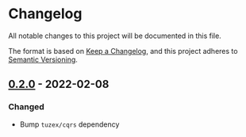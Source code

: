 # Changelog
All notable changes to this project will be documented in this file.

The format is based on [Keep a Changelog](https://keepachangelog.com/en/1.0.0/),
and this project adheres to [Semantic Versioning](https://semver.org/spec/v2.0.0.html).

## [0.2.0] - 2022-02-08

### Changed
- Bump `tuzex/cqrs` dependency

[Unreleased]: https://github.com/Tuzex/cqrs-messenger/releases/tag/v0.2.0...HEAD
[0.2.0]: https://github.com/Tuzex/cqrs-messenger/releases/tag/v0.2.0
[0.1.0]: https://github.com/Tuzex/cqrs-messenger/releases/tag/v0.1.0
